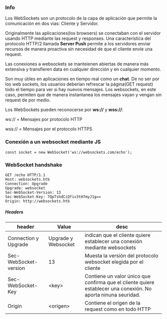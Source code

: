 ### Info

Los WebSockets son un protocolo de la capa de aplicación que permite la comunicación en dos vias: Cliente y Servidor.

Originalmente las aplicaciones(los browsers) se conectaban con el servidor usando HTTP mediante las request y responses. Una característica del protocolo HTTP/2 llamada **Server Push** permite a los servidores enviar
recursos de manera proactiva sin necesidad de que el cliente envíe una request.

Las conexiones a websockets se manteienen abiertas de manera más extensiva y transfieren data en cualquier dirección y en cualquier momento.

Son muy útiles en aplicaciones en tiempo real como un **chat**. De no ser por los web sockets, los usuarios deberían refrescar la página(GET request) todo el tiempo para ver si hay nuevos mensajes. Los websockets, en este caso, permiten que de manera instantanea los mensajes vayan y vengan sin request de por medio.


Los WebSockets pueden reconocerse por **ws://** y **wss://**:

ws:// = Mensajes por protocolo HTTP

wss:// = Mensajes por el protocolo HTTPS


### Conexión a un websocket mediante JS



    const socket = new WebSocket('ws://websockets.com/echo');

### WebSocket handshake

    GET /echo HTTP/1.1
    Host: websockets.htb
    Connection: Upgrade
    Upgrade: websocket
    Sec-WebSocket-Version: 13
    Sec-WebSocket-Key: 7QpTshdCiQfiv3tH7myJ1g==
    Origin: http://websockets.htb

##### Headers

| header | Value | desc |
|---|---|---|
|Connection y Upgrade | Upgrade y Websocket | indican que el cliente quiere establecer una conexión mediante websockets |
|Sec-WebSocket-version | 13 | Muesta la versión del protocolo websocket elegida por el cliente |
|Sec-WebSocket-Key | \<key\> | Contiene un valor único que confirma que el cliente quiere establecer una conexión. No aporta ninuna seuridad. |
|Origin | \<origen\> | Contiene el origen de la request como en todo HTTP |
